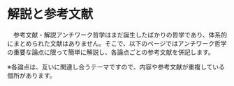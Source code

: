 # 解説と参考文献

　参考文献・解説アンチワーク哲学はまだ誕生したばかりの哲学であり、体系的にまとめられた文献はありません。そこで、以下のページではアンチワーク哲学の重要な論点に限って簡単に解説し、各論点ごとの参考文献を併記します。

※各論点は、互いに関連し合うテーマですので、内容や参考文献が重複している個所があります。